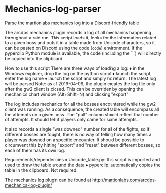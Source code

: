 # Mechanics-log-parser

Parse the martionlabs mechanics log into a Discord-friendly table

The arcdps mechanics plugin records a log of all mechanics happening
throughout a raid run. This script loads it, looks for the information related
to a given boss and puts it in a table made from Unicode characters, so it can
be pasted on Discord using the code (```code```) environment. If the pyperclip
Python module is available, the code (including the ```) will directly be
copied into the clipboard.


How to use this script
There are three ways of loading a log:
♦ in the Windows explorer, drop the log on the python script
♦ launch the script, enter the log name
♦ launch the script and simply hit return. The latest log will be parsed
Note: as of 2019-04-09, the plugin creates the log file only after the gw2
client is closed. This can be overriden by opening the mechanics chart window
(Alt+Shift+N) and clicking "export"

The log includes mechanics for all the bosses encountered while the gw2 client
was running. As a consequence, the created table will encompass all the
attempts on a given boss. The "pull" column should reflect that number of
attempts. It should tell if players only came for some attempts.

It also records a single "was downed" number for all of the fights, so
if different bosses are fought, there is no way of telling how many times a
player was downed on a specific encounter. It should be possible to circumvent
this by hitting "export" and "reset" between different bosses, so each of them
has its own log.


Requirements/dependencies
♦ Unicode_table.py: this script is imported and used to draw the table around
the data
♦ pyperclip: automatically copies the table in the clipboard. Not required.


The mechanics log plugin can be found at
http://martionlabs.com/arcdps-mechanics-log-plugin/
